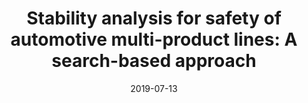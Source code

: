 ---
title: "Stability analysis for safety of automotive multi-product lines: A search-based approach"
collection: publications
date: 2019-07-13
venue: 'GECCO'
paperurl: 'https://doi.org/10.1145/3321707.3321755'
citation: 'Nian-Ze Lee, Paolo Arcaini, Shaukat Ali, and Fuyuki Ishikawa. In Proceedings of the Genetic and Evolutionary Computation Conference, GECCO, pages 1241-1249. ACM, 2019.'
---